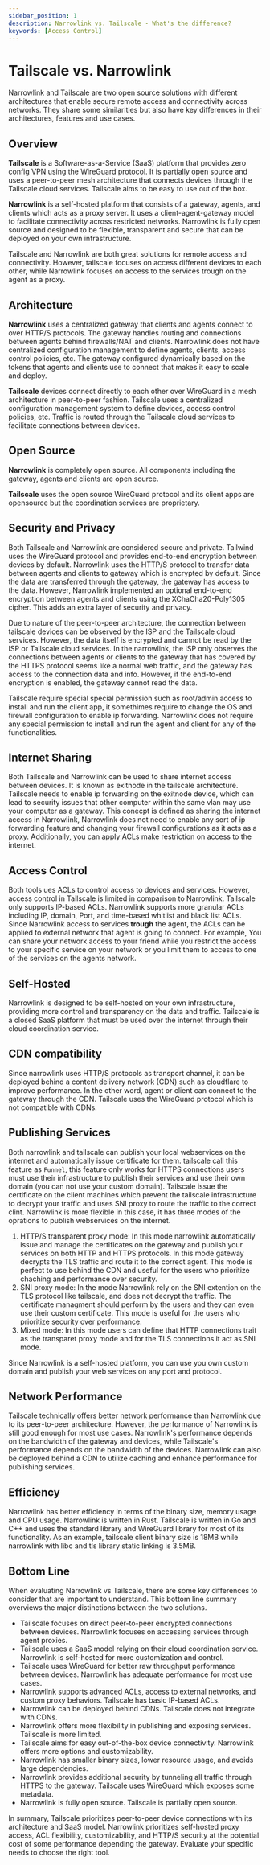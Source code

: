 ```yaml
---
sidebar_position: 1
description: Narrowlink vs. Tailscale - What's the difference?
keywords: [Access Control]
---
```


# Tailscale vs. Narrowlink

Narrowlink and Tailscale are two open source solutions with different architectures that enable secure remote access and connectivity across networks. They share some similarities but also have key differences in their architectures, features and use cases.

## Overview

**Tailscale** is a Software-as-a-Service (SaaS) platform that provides zero config VPN using the WireGuard protocol. It is partially open source and uses a peer-to-peer mesh architecture that connects devices through the Tailscale cloud services. Tailscale aims to be easy to use out of the box.

**Narrowlink** is a self-hosted platform that consists of a gateway, agents, and clients which acts as a proxy server. It uses a client-agent-gateway model to facilitate connectivity across restricted networks. Narrowlink is fully open source and designed to be flexible, transparent and secure that can be deployed on your own infrastructure.

Tailscale and Narrowlink are both great solutions for remote access and connectivity. However, tailscale focuses on access different devices to each other, while Narrowlink focuses on access to the services trough on the agent as a proxy.

## Architecture

**Narrowlink** uses a centralized gateway that clients and agents connect to over HTTP/S protocols. The gateway handles routing and connections between agents behind firewalls/NAT and clients. Narrowlink does not have centralized configuration management to define agents, clients, access control policies, etc. The gateway configured dynamically based on the tokens that agents and clients use to connect that makes it easy to scale and deploy.

**Tailscale** devices connect directly to each other over WireGuard in a mesh architecture in peer-to-peer fashion. Tailscale uses a centralized configuration management system to define devices, access control policies, etc. Traffic is routed through the Tailscale cloud services to facilitate connections between devices.

## Open Source

**Narrowlink** is completely open source. All components including the gateway, agents and clients are open source.

**Tailscale** uses the open source WireGuard protocol and its client apps are opensource but the coordination services are proprietary.

## Security and Privacy

Both Tailscale and Narrowlink are considered secure and private. Tailwind uses the WireGuard protocol and provides end-to-end encryption between devices by default. Narrowlink uses the HTTP/S protocol to transfer data between agents and clients to gateway which is encrypted by default. Since the data are transferred through the gateway, the gateway has access to the data. However, Narrowlink implemented an optional end-to-end encryption between agents and clients using the XChaCha20-Poly1305 cipher. This adds an extra layer of security and privacy.

Due to nature of the peer-to-peer architecture, the connection between tailscale devices can be observed by the ISP and the Tailscale cloud services. However, the data itself is encrypted and cannot be read by the ISP or Tailscale cloud services. In the narrowlink, the ISP only observes the connections between agents or clients to the gateway that has covered by the HTTPS protocol seems like a normal web traffic, and the gateway has access to the connection data and info. However, if the end-to-end encryption is enabled, the gateway cannot read the data.

Tailscale require special special permission such as root/admin access to install and run the client app, it somethimes require to change the OS and firewall configuration to enable ip forwarding. Narrowlink does not require any special permission to install and run the agent and client for any of the functionalities.

## Internet Sharing

Both Tailscale and Narrowlink can be used to share internet access between devices. It is known as exitnode in the tailscale architecture. Tailscale needs to enable ip forwarding on the exitnode device, which can lead to security issues that other computer within the same vlan may use your computer as a gateway. This conecpt is defined as sharing the internet access in Narrowlink, Narrowlink does not need to enable any sort of ip forwarding feature and changing your firewall configurations as it acts as a proxy. Additionally, you can apply ACLs make restriction on access to the internet.

## Access Control

Both tools ues ACLs to control access to devices and services. However, access control in Tailscale is limited in comparison to Narrowlink. Tailscale only supports IP-based ACLs. Narrowlink supports more granular ACLs including IP, domain, Port, and time-based whitlist and black list ACLs. Since Narrowlink access to services **trough** the agent, the ACLs can be applied to external network that agent is going to connect. For example, You can share your network access to your friend while you restrict the access to your specific service on your network or you limit them to access to one of the services on the agents network.

## Self-Hosted

Narrowlink is designed to be self-hosted on your own infrastructure, providing more control and transparency on the data and traffic. Tailscale is a closed SaaS platform that must be used over the internet through their cloud coordination service.

## CDN compatibility

Since narrowlink uses HTTP/S protocols as transport channel, it can be deployed behind a content delivery network (CDN) such as cloudflare to improve performance. In the other word, agent or client can connect to the gateway through the CDN. Tailscale uses the WireGuard protocol which is not compatible with CDNs.

## Publishing Services

Both narrowlink and tailscale can publish your local webservices on the internet and automatically issue certificate for them. tailscale call this feature as `Funnel`, this feature only works for HTTPS connections users must use their infrastructure to publish their services and use their own domain (you can not use your custom domain). Tailscale issue the certificate on the client machines which prevent the tailscale infrastructure to decrypt your traffic and uses SNI proxy to route the traffic to the correct clint. Narrowlink is more flexible in this case, it has three modes of the oprations to publish webservices on the internet.

1. HTTP/S transparent proxy mode: In this mode narrowlink automatically issue and manage the certificates on the gateway and publish your services on both HTTP and HTTPS protocols. In this mode gateway decrypts the TLS traffic and route it to the correct agent. This mode is perfect to use behind the CDN and useful for the users who prioritize chaching and performance over security.
2. SNI proxy mode: In the mode Narrowlink rely on the SNI extention on the TLS protocol like tailscale, and does not decrypt the traffic. The certificate managment should perform by the users and they can even use their custom certificate. This mode is useful for the users who prioritize security over performance.
3. Mixed mode: In this mode users can define that HTTP connections trait as the transparet proxy mode and for the TLS connections it act as SNI mode.

Since Narrowlink is a self-hosted platform, you can use you own custom domain and publish your web services on any port and protocol.

## Network Performance

Tailscale technically offers better network performance than Narrowlink due to its peer-to-peer architecture. However, the performance of Narrowlink is still good enough for most use cases. Narrowlink's performance depends on the bandwidth of the gateway and devices, while Tailscale's performance depends on the bandwidth of the devices. Narrowlink can also be deployed behind a CDN to utilize caching and enhance performance for publishing services.

## Efficiency

Narrowlink has better efficiency in terms of the binary size, memory usage and CPU usage. Narrowlink is written in Rust. Tailscale is written in Go and C++ and uses the standard library and WireGuard library for most of its functionality. As an example, tailscale client binary size is 18MB while narrowlink with libc and tls library static linking is 3.5MB.

## Bottom Line

When evaluating Narrowlink vs Tailscale, there are some key differences to consider that are important to understand. This bottom line summary overviews the major distinctions between the two solutions.

- Tailscale focuses on direct peer-to-peer encrypted connections between devices. Narrowlink focuses on accessing services through agent proxies.
- Tailscale uses a SaaS model relying on their cloud coordination service. Narrowlink is self-hosted for more customization and control.
- Tailscale uses WireGuard for better raw throughput performance between devices. Narrowlink has adequate performance for most use cases.
- Narrowlink supports advanced ACLs, access to external networks, and custom proxy behaviors. Tailscale has basic IP-based ACLs.
- Narrowlink can be deployed behind CDNs. Tailscale does not integrate with CDNs.
- Narrowlink offers more flexibility in publishing and exposing services. Tailscale is more limited.
- Tailscale aims for easy out-of-the-box device connectivity. Narrowlink offers more options and customizability.
- Narrowlink has smaller binary sizes, lower resource usage, and avoids large dependencies.
- Narrowlink provides additional security by tunneling all traffic through HTTPS to the gateway. Tailscale uses WireGuard which exposes some metadata.
- Narrowlink is fully open source. Tailscale is partially open source.


In summary, Tailscale prioritizes peer-to-peer device connections with its architecture and SaaS model. Narrowlink prioritizes self-hosted proxy access, ACL flexibility, customizability, and HTTP/S security at the potential cost of some performance depending the gateway. Evaluate your specific needs to choose the right tool.
